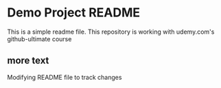 # Demo Project README

This is a simple readme file.
This repository is working with udemy.com's github-ultimate course

## more text
Modifying README file to track changes